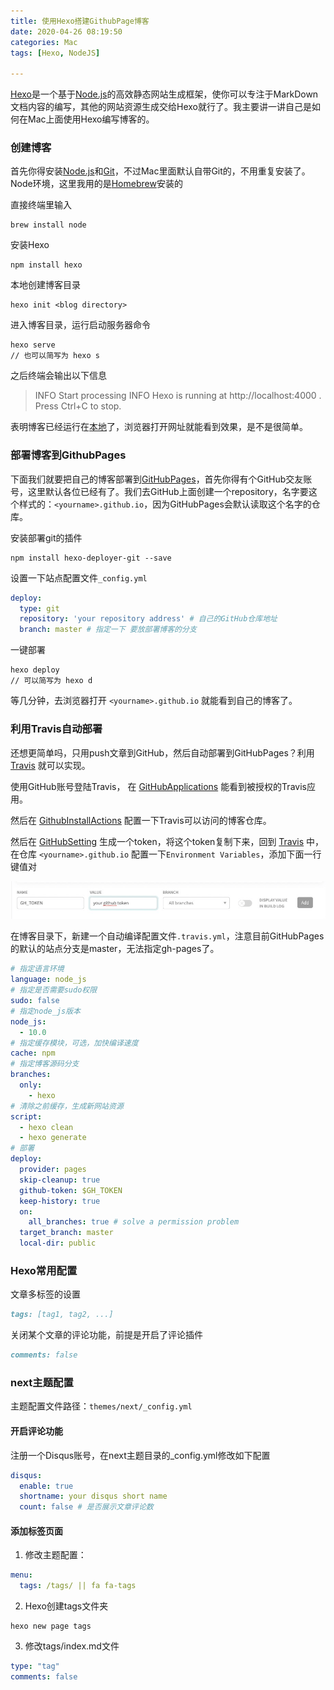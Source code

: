 ```yaml
---
title: 使用Hexo搭建GithubPage博客
date: 2020-04-26 08:19:50
categories: Mac
tags: [Hexo, NodeJS]

---
```


[Hexo](https://hexo.io/zh-cn/)是一个基于[Node.js](https://nodejs.org/)的高效静态网站生成框架，使你可以专注于MarkDown文档内容的编写，其他的网站资源生成交给Hexo就行了。我主要讲一讲自己是如何在Mac上面使用Hexo编写博客的。
<!-- more -->

### 创建博客

首先你得安装[Node.js](https://nodejs.org/)和[Git](https://git-scm.com/)，不过Mac里面默认自带Git的，不用重复安装了。Node环境，这里我用的是[Homebrew](https://brew.sh/index_zh-cn)安装的

直接终端里输入

```shell
brew install node
```

安装Hexo

```shell
npm install hexo
```

本地创建博客目录

```shell
hexo init <blog directory>
```

进入博客目录，运行启动服务器命令

```shell
hexo serve
// 也可以简写为 hexo s
```

之后终端会输出以下信息

>  INFO  Start processing
>  INFO  Hexo is running at http://localhost:4000 . Press Ctrl+C to stop.

表明博客已经运行在[本地](http://localhost:4000)了，浏览器打开网址就能看到效果，是不是很简单。

### 部署博客到GithubPages

下面我们就要把自己的博客部署到[GitHubPages](https://github.com)，首先你得有个GitHub交友账号，这里默认各位已经有了。我们去GitHub上面创建一个repository，名字要这个样式的：`<yourname>.github.io`，因为GitHubPages会默认读取这个名字的仓库。

安装部署git的插件

```shell
npm install hexo-deployer-git --save
```

设置一下站点配置文件`_config.yml`

```yaml
deploy:
  type: git
  repository: 'your repository address' # 自己的GitHub仓库地址
  branch: master # 指定一下 要放部署博客的分支
```

一键部署

```shell
hexo deploy
// 可以简写为 hexo d
```

等几分钟，去浏览器打开 `<yourname>.github.io` 就能看到自己的博客了。



### 利用Travis自动部署

还想更简单吗，只用push文章到GitHub，然后自动部署到GitHubPages？利用 [Travis](https://travis-ci.org/) 就可以实现。

使用GitHub账号登陆Travis， 在 [GitHubApplications](https://github.com/settings/applications) 能看到被授权的Travis应用。

然后在 [GithubInstallActions](https://github.com/settings/installations) 配置一下Travis可以访问的博客仓库。

然后在 [GitHubSetting](https://github.com/settings/tokens) 生成一个token，将这个token复制下来，回到 [Travis](https://travis-ci.com/getting_started) 中，在仓库 `<yourname>.github.io` 配置一下`Environment Variables`，添加下面一行键值对

![ghtoken](/images/Travis_GH_TOKEN.png)

在博客目录下，新建一个自动编译配置文件`.travis.yml`，注意目前GitHubPages的默认的站点分支是master，无法指定gh-pages了。

```yaml
# 指定语言环境
language: node_js
# 指定是否需要sudo权限
sudo: false
# 指定node_js版本
node_js:
  - 10.0
# 指定缓存模块，可选，加快编译速度
cache: npm
# 指定博客源码分支
branches:
  only:
    - hexo
# 清除之前缓存，生成新网站资源
script:
  - hexo clean
  - hexo generate
# 部署
deploy:
  provider: pages
  skip-cleanup: true
  github-token: $GH_TOKEN
  keep-history: true
  on:
    all_branches: true # solve a permission problem
  target_branch: master
  local-dir: public
```

### Hexo常用配置

文章多标签的设置
```markdown
tags: [tag1, tag2, ...]
```
关闭某个文章的评论功能，前提是开启了评论插件

```markdown
comments: false
```

### next主题配置

主题配置文件路径：`themes/next/_config.yml`

#### 开启评论功能

注册一个Disqus账号，在next主题目录的_config.yml修改如下配置
```yaml
disqus:
  enable: true
  shortname: your disqus short name
  count: false # 是否展示文章评论数
```

#### 添加标签页面
1. 修改主题配置：

```yaml
menu:
  tags: /tags/ || fa fa-tags
```

2. Hexo创建tags文件夹

```shell
hexo new page tags
```
3. 修改tags/index.md文件

```yaml
type: "tag"
comments: false
```
